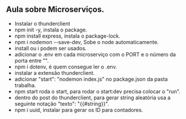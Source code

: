 ## Aula sobre Microserviços.

- Instalar o thunderclient
- npm init -y, instala o package.
- npm install express, instala o package-lock.
- npm i nodemon --save-dev, Sobe o node automaticamente.
- install ou i podem ser usados.
- adicionar o .env em cada microserviço com o PORT e o número da porta entre "".
- npm i dotenv, é quem consegue ler o .env.
- instalar a extensão thunderclient.
- adicionar "start": "nodemon index.js" no package.json da pasta trabalha. 
- npm start roda o start, para rodar o start:dev precisa colocar o "run".
- dentro do post do thunderclient, para gerar string aleatória usa a seguinte notação "texto": "{{#string}}".
- npm i uuid, instalar para gerar os ID para contadores.